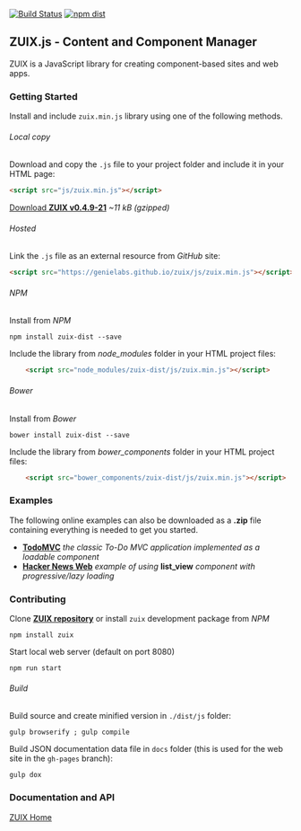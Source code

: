  [![Build Status](https://travis-ci.org/genielabs/zuix.svg?branch=master)](https://travis-ci.org/genielabs/zuix)
 [![npm dist](https://badge.fury.io/js/zuix-dist.svg)](https://badge.fury.io/js/zuix-dist)

## ZUIX.js - Content and Component Manager

ZUIX is a JavaScript library for creating component-based sites and web apps.


### Getting Started

Install and include `zuix.min.js` library using one of the following methods.

###### Local copy

Download and copy the `.js` file to your project folder and include it in your HTML page:

```html
<script src="js/zuix.min.js"></script>
```

[Download **ZUIX v0.4.9-21**](https://genielabs.github.io/zuix/js/zuix.min.js)
*~11 kB (gzipped)*

###### Hosted

Link the `.js` file as an external resource from *GitHub* site:

```html
<script src="https://genielabs.github.io/zuix/js/zuix.min.js"></script>
```

###### NPM

Install from *NPM*

    npm install zuix-dist --save

Include the library from *node_modules* folder in your HTML project files:

```html
    <script src="node_modules/zuix-dist/js/zuix.min.js"></script>
```

###### Bower

Install from *Bower*

    bower install zuix-dist --save

Include the library from *bower_components* folder in your HTML project files:

```html
    <script src="bower_components/zuix-dist/js/zuix.min.js"></script>
```


### Examples

The following online examples can also be downloaded as a **.zip** file
containing everything is needed to get you started.

- [**TodoMVC**](https://genielabs.github.io/zuix-todomvc)
*the classic To-Do MVC application implemented as a loadable component*
- [**Hacker News Web**](https://genielabs.github.io/zuix-hackernews)
*example of using* **list_view** *component with progressive/lazy loading*


### Contributing

Clone [**ZUIX repository**](https://github.com/genielabs/zuix) or install
`zuix` development package from *NPM*

    npm install zuix

Start local web server (default on port 8080)

    npm run start

###### Build

Build source and create minified version in `./dist/js` folder:

    gulp browserify ; gulp compile

Build JSON documentation data file in `docs` folder
(this is used for the web site in the `gh-pages` branch):

    gulp dox

### Documentation and API

[ZUIX Home](https://genielabs.github.io/zuix/)

